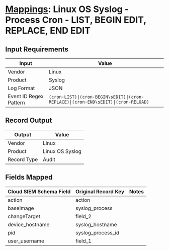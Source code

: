 # [Mappings](README.md): Linux OS Syslog - Process Cron - LIST, BEGIN EDIT, REPLACE, END EDIT

## Input Requirements

|Input|Value|
|-----|-----|
|Vendor|Linux|
|Product|Syslog|
|Log Format|JSON|
|Event ID Regex Pattern|`(cron-LIST)\|(cron-BEGIN\sEDIT)\|(cron-REPLACE)\|(cron-END\sEDIT)\|(cron-RELOAD)`|

## Record Output

|Output|Value|
|------|-----|
|Vendor|Linux|
|Product|Linux OS Syslog|
|Record Type|Audit|

## Fields Mapped

|Cloud SIEM Schema Field|Original Record Key|Notes|
|-----------------------|-------------------|-----|
|action|action||
|baseImage|syslog_process||
|changeTarget|field_2||
|device_hostname|syslog_hostname||
|pid|syslog_process_id||
|user_username|field_1||

